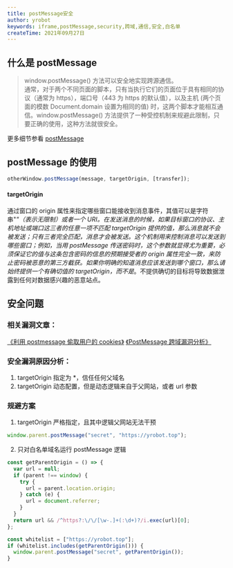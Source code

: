 ```yaml
---
title: postMessage安全
author: yrobot
keywords: iframe,postMessage,security,跨域,通信,安全,白名单
createTime: 2021年09月27日
---
```


## 什么是 postMessage

> window.postMessage() 方法可以安全地实现跨源通信。  
> 通常，对于两个不同页面的脚本，只有当执行它们的页面位于具有相同的协议（通常为 https），端口号（443 为 https 的默认值），以及主机 (两个页面的模数 Document.domain 设置为相同的值) 时，这两个脚本才能相互通信。window.postMessage() 方法提供了一种受控机制来规避此限制，只要正确的使用，这种方法就很安全。

更多细节参看 [postMessage](https://developer.mozilla.org/zh-CN/docs/Web/API/Window/postMessage)

## postMessage 的使用

```js
otherWindow.postMessage(message, targetOrigin, [transfer]);
```

#### targetOrigin

通过窗口的 origin 属性来指定哪些窗口能接收到消息事件，其值可以是字符串"_"（表示无限制）或者一个 URI。在发送消息的时候，如果目标窗口的协议、主机地址或端口这三者的任意一项不匹配 targetOrigin 提供的值，那么消息就不会被发送；只有三者完全匹配，消息才会被发送。这个机制用来控制消息可以发送到哪些窗口；例如，当用 postMessage 传送密码时，这个参数就显得尤为重要，必须保证它的值与这条包含密码的信息的预期接受者的 origin 属性完全一致，来防止密码被恶意的第三方截获。如果你明确的知道消息应该发送到哪个窗口，那么请始终提供一个有确切值的 targetOrigin，而不是_。不提供确切的目标将导致数据泄露到任何对数据感兴趣的恶意站点。

## 安全问题

### 相关漏洞文章：

[《利用 postmessage 偷取用户的 cookies》](https://zhuanlan.zhihu.com/p/51564814)
[《PostMessage 跨域漏洞分析》](https://www.secpulse.com/archives/56637.html)

### 安全漏洞原因分析：

1. targetOrigin 指定为 \*，信任任何父域名
2. targetOrigin 动态配置，但是动态逻辑来自于父网站，或者 url 参数

### 规避方案

1. targetOrigin 严格指定，且其中逻辑父网站无法干预

```js
window.parent.postMessage("secret", "https://yrobot.top");
```

2. 只对白名单域名运行 postMessage 逻辑

```js
const getParentOrigin = () => {
  var url = null;
  if (parent !== window) {
    try {
      url = parent.location.origin;
    } catch (e) {
      url = document.referrer;
    }
  }
  return url && /^https?:\/\/[\w-.]+(:\d+)?/i.exec(url)[0];
};

const whitelist = ["https://yrobot.top"];
if (whitelist.includes(getParentOrigin())) {
  window.parent.postMessage("secret", getParentOrigin());
}
```
